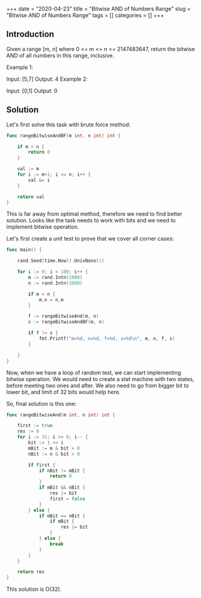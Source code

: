 +++
date = "2020-04-23"
title = "Bitwise AND of Numbers Range"
slug = "Bitwise AND of Numbers Range"
tags = []
categories = []
+++

## Introduction

Given a range [m, n] where 0 <= m <= n <= 2147483647, return the bitwise AND of all numbers in this range, inclusive.

Example 1:

Input: [5,7]
Output: 4
Example 2:

Input: [0,1]
Output: 0

## Solution

Let's first solve this task with brute force method:

``` go
func rangeBitwiseAndBF(m int, n int) int {

	if m > n {
		return 0
	}

	val := m
	for i := m+1; i <= n; i++ {
		val &= i
	}

	return val
}
```

This is far away from optimal method, therefore we need to find better solution.
Looks like the task needs to work with bits and we need to implement bitwise operation.

Let's first create a unit test to prove that we cover all corner cases:

``` go
func main() {

	rand.Seed(time.Now().UnixNano())

	for i := 0; i < 100; i++ {
		m := rand.Intn(1000)
		n := rand.Intn(1000)

		if m > n {
			m,n = n,m
		}

		f := rangeBitwiseAnd(m, n)
		s := rangeBitwiseAndBF(m, n)

		if f != s {
			fmt.Printf("m=%d, n=%d, f=%d, s=%d\n", m, n, f, s)
		}

	}
}
```

Now, when we have a loop of random test, we can start implementing bitwise operation.
We would need to create a stat machine with two states, before meeting two ones and after.
We also need to go from bigger bit to lower bit, and limit of 32 bits would help here.

So, final solution is this one:
``` go
func rangeBitwiseAnd(m int, n int) int {

	first := true
	res := 0
	for i := 31; i >= 0; i-- {
		bit := 1 << i
		mBit := m & bit > 0
		nBit := n & bit > 0

		if first {
			if nBit != mBit {
				return 0
			}
			if mBit && nBit {
				res |= bit
				first = false
			}
		} else {
			if mBit == nBit {
				if mBit {
					res |= bit
				}
			} else {
				break
			}
		}
	}

	return res
}
```

This solution is O(32).
